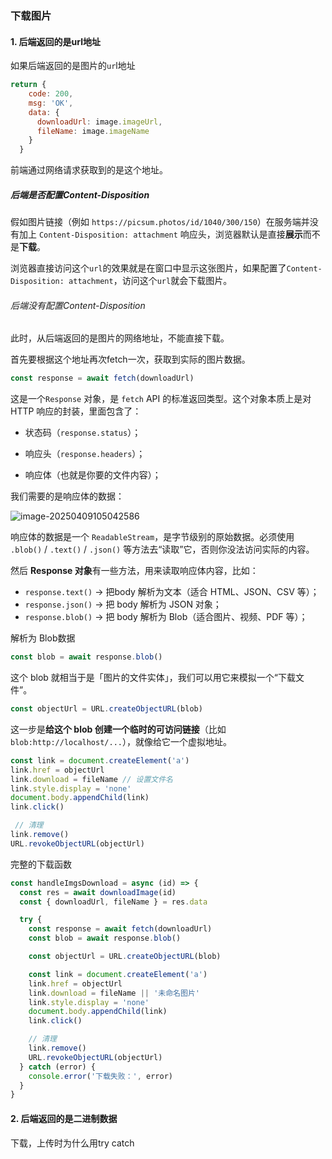 ### 下载图片

#### 1. 后端返回的是url地址

如果后端返回的是图片的`ur`l地址

```js
return {
    code: 200,
    msg: 'OK',
    data: {
      downloadUrl: image.imageUrl,
      fileName: image.imageName
    }
  }
```

前端通过网络请求获取到的是这个地址。

##### 后端是否配置Content-Disposition

假如图片链接（例如 `https://picsum.photos/id/1040/300/150`）在服务端并没有加上 `Content-Disposition: attachment` 响应头，浏览器默认是直接**展示**而不是**下载**。

浏览器直接访问这个`url`的效果就是在窗口中显示这张图片，如果配置了`Content-Disposition: attachment`，访问这个`url`就会下载图片。

###### 后端没有配置Content-Disposition

此时，从后端返回的是图片的网络地址，不能直接下载。

首先要根据这个地址再次fetch一次，获取到实际的图片数据。

```js
const response = await fetch(downloadUrl)
```

这是一个`Response` 对象，是 `fetch` API 的标准返回类型。这个对象本质上是对 HTTP 响应的封装，里面包含了：

- 状态码（`response.status`）；

- 响应头（`response.headers`）；

- 响应体（也就是你要的文件内容）；

我们需要的是响应体的数据：

![image-20250409105042586](C:\Users\admin\AppData\Roaming\Typora\typora-user-images\image-20250409105042586.png)

响应体的数据是一个 `ReadableStream`，是字节级别的原始数据。必须使用 `.blob()` / `.text()` / `.json()` 等方法去“读取”它，否则你没法访问实际的内容。

然后 **Response 对象**有一些方法，用来读取响应体内容，比如：

- `response.text()` → 把body 解析为文本（适合 HTML、JSON、CSV 等）；
- `response.json()` → 把 body 解析为 JSON 对象；
- `response.blob()` →  把 body 解析为 Blob（适合图片、视频、PDF 等）；

解析为 Blob数据

```js
const blob = await response.blob()
```

这个 blob 就相当于是「图片的文件实体」，我们可以用它来模拟一个“下载文件”。



```js
const objectUrl = URL.createObjectURL(blob)
```

这一步是**给这个 blob 创建一个临时的可访问链接**（比如 `blob:http://localhost/...`），就像给它一个虚拟地址。

```js
const link = document.createElement('a')
link.href = objectUrl
link.download = fileName // 设置文件名
link.style.display = 'none'
document.body.appendChild(link)
link.click()

 // 清理
link.remove()
URL.revokeObjectURL(objectUrl)
```

完整的下载函数

```js
const handleImgsDownload = async (id) => {
  const res = await downloadImage(id)
  const { downloadUrl, fileName } = res.data

  try {
    const response = await fetch(downloadUrl)
    const blob = await response.blob()

    const objectUrl = URL.createObjectURL(blob)

    const link = document.createElement('a')
    link.href = objectUrl
    link.download = fileName || '未命名图片'
    link.style.display = 'none'
    document.body.appendChild(link)
    link.click()

    // 清理
    link.remove()
    URL.revokeObjectURL(objectUrl)
  } catch (error) {
    console.error('下载失败：', error)
  }
}
```



#### 2. 后端返回的是二进制数据





下载，上传时为什么用try catch